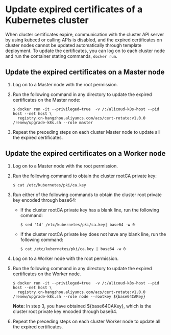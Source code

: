 # Update expired certificates of a Kubernetes cluster

When cluster certificates expire, communication with the cluster API server by using kubectl or calling APIs is disabled, and the expired certificates on cluster nodes cannot be updated automatically through template deployment. To update the certificates, you can log on to each cluster node and run the container stating commands, `docker run`.

## Update the expired certificates on a Master node

1.  Log on to a Master node with the root permission.
2.  Run the following command in any directory to update the expired certificates on the Master node:

    ```
    $ docker run -it --privileged=true  -v /:/alicoud-k8s-host --pid host --net host \
      registry.cn-hangzhou.aliyuncs.com/acs/cert-rotate:v1.0.0 /renew/upgrade-k8s.sh --role master
    ```

3.  Repeat the preceding steps on each cluster Master node to update all the expired certificates.

## Update the expired certificates on a Worker node

1.  Log on to a Master node with the root permission.
2.  Run the following command to obtain the cluster rootCA private key:

    ```
    $ cat /etc/kubernetes/pki/ca.key
    ```

3.  Run either of the following commands to obtain the cluster root private key encoded through base64:
    -   If the cluster rootCA private key has a blank line, run the following command:

        ```
        $ sed '1d' /etc/kubernetes/pki/ca.key| base64 -w 0
        ```

    -   If the cluster rootCA private key does not have any blank line, run the following command:

        ```
        $ cat /etc/kubernetes/pki/ca.key | base64 -w 0
        ```

4.  Log on to a Worker node with the root permission.
5.  Run the following command in any directory to update the expired certificates on the Worker node.

    ```
    $ docker run -it --privileged=true  -v /:/alicoud-k8s-host --pid host --net host \
      registry.cn-hangzhou.aliyuncs.com/acs/cert-rotate:v1.0.0 /renew/upgrade-k8s.sh --role node --rootkey ${base64CAKey}
    ```

    **Note:** In step 3, you have obtained $\{base64CAKey\}, which is the cluster root private key encoded through base64.

6.  Repeat the preceding steps on each cluster Worker node to update all the expired certificates.

